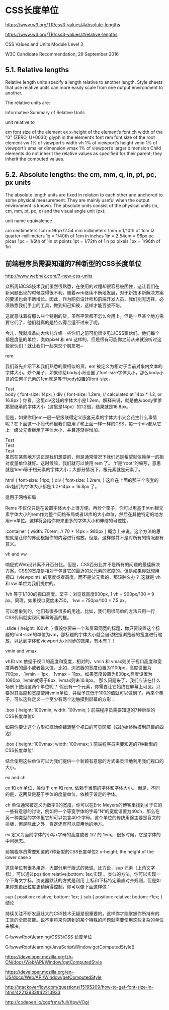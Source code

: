# CSS长度单位


https://www.w3.org/TR/css3-values/#absolute-lengths

https://www.w3.org/TR/css3-values/#relative-lengths



CSS Values and Units Module Level 3

W3C Candidate Recommendation, 29 September 2016






## 5.1. Relative lengths

Relative length units specify a length relative to another length. Style sheets that use relative units can more easily scale from one output environment to another.

The relative units are:

Informative Summary of Relative Units

unit    relative to

em  font size of the element
ex  x-height of the element’s font
ch  width of the "0" (ZERO, U+0030) glyph in the element’s font
rem font size of the root element
vw  1% of viewport’s width
vh  1% of viewport’s height
vmin    1% of viewport’s smaller dimension
vmax    1% of viewport’s larger dimension
Child elements do not inherit the relative values as specified for their parent; they inherit the computed values.





## 5.2. Absolute lengths: the cm, mm, q, in, pt, pc, px units

The absolute length units are fixed in relation to each other and anchored to some physical measurement. They are mainly useful when the output environment is known. The absolute units consist of the physical units (in, cm, mm, pt, pc, q) and the visual angle unit (px):

unit    name    equivalence

cm  centimeters         1cm = 96px/2.54
mm  millimeters         1mm = 1/10th of 1cm
Q   quarter-millimeters 1q = 1/40th of 1cm
in  inches              1in = 2.54cm = 96px
pc  picas               1pc = 1/6th of 1in
pt  points              1pt = 1/72th of 1in
px  pixels              1px = 1/96th of 1in




## 前端程序员需要知道的7种新型的CSS长度单位


http://www.webhek.com/7-new-css-units





众所周知CSS技术我们虽然很熟悉，在使用的过程却很容易被困住，这让我们在新问题出现的时候变得很不利。随着web继续不断地发展，对于新技术新解决方案的要求也会不断增长。因此，作为网页设计师和前端开发人员，我们别无选择，必须熟悉我们手上的工具，做到知己知彼，这样才能百战不殆。

这就意味着有那么些个特别的货，虽然平常都不怎么会用上，但是一旦某个地方需要它们了，他们就真的是特么得合适不过来了呢。

今儿，我就准备向大伙儿介绍一些你们之前可能很少见过CSS家伙们。他们每个都是度量的单位，类似pixel 和 em 这样的，但是很有可能你之前从来就没听过这些家伙们！就让我们一起来交个朋友吧~

rem

我们首先介绍下和我们熟悉的很相似的货。em 被定义为相对于当前对象内文本的字体大小。炒个栗子，如果你给body小哥设置了font-size字体大小，那么body小哥的任何子元素的1em就是等于body设置的font-size。

<body>
    <div class="test">Test</div>
</body>
body {
    font-size: 14px;
}
div {
    font-size: 1.2em; // calculated at 14px * 1.2, or 16.8px
}
你看，这里div这娃的字体大小是1.2em。解释来说，就是他从body爹爹那里继承的字体大小（这里是14px）的1.2倍，结果就是16.8px。

但是，如果你用em一层一层级联得定义嵌套元素的字体大小又会花生什么事情呢？在下面这一小段代码里我们应用了和上面一样一样的CSS，每一个div都从它上一级父元素继承了字体大小，并且逐渐得增加。

<body>
    <div>
        Test <!-- 14 * 1.2 = 16.8px -->
        <div>
            Test <!-- 16.8 * 1.2 = 20.16px -->
            <div>
                Test <!-- 20.16 * 1.2 = 24.192px -->
            </div>
        </div>
    </div>
</body>
虽然在某些地方这正是我们想要的，但是通常情况下我们还是希望就依赖单一的相对度量单位就好。这时候嘛，我们就可以使用 rem 了。 ‘r’是“root”的缩写，意思就是1rem等于根元素的字体大小；大部分情况下，根元素就是<html>元素了。

html {
    font-size: 14px;
}
div {
    font-size: 1.2rem;
}
这样在上面的那三个嵌套的div娃们的字体大小都是 1.2*14px = 16.8px 了。

适用于网格布局

Rems 不仅仅只是在设置字体大小上很方便。再炒个栗子，你可以用基于html根元素字体大小的rem作为整个网格布局或者UI库的大小单位，然后在其他特定的地方用em单位。这样将会给你带来更多的字体大小和伸缩的可控性，

.container {
    width: 70rem; // 70 * 14px = 980px
}
概念上来说，这个方法的思想就是让你的界面根据你的内容进行缩放。但是，这样做并不是对所有的情况都有意义。

vh and vw

响应式Web设计离不开百分比。但是，CSS百分比并不是所有的问题的最佳解决方案。CSS的宽度是相对于包含它的最近的父元素的宽度的。但是如果你就想用视口（viewpoint）的宽度或者高度，而不是父元素的，那该肿么办？ 这就是 vh 和 vw 单位为我们提供的。

1vh 等于1/100的视口高度。栗子：浏览器高度900px, 1 vh = 900px/100 = 9 px。同理，如果视口宽度未750， 1vw = 750px/100 = 7.5 px。

可以想象到的，他们有很多很多的用途。比如，我们用很简单的方法只用一行CSS代码就实现同屏幕等高的框。

.slide {
    height: 100vh;
}
假设你要来一个和屏幕同宽的标题，你只要设置这个标题的font-size的单位为vm，那标题的字体大小就会自动根据浏览器的宽度进行缩放，以达到字体和viewport大小同步的效果，有木有？！

vmin and vmax

vh和 vm 依据于视口的高度和宽度，相对的，vmin 和 vmax则关于视口高度和宽度两者的最小或者最大值。比如，浏览器的宽度设置为1100px，高度设置为700px， 1vmin = 1px， 1vmax = 11px。如果宽度设置为800px,高度设置为1080px, 1vmin就等于8px, 1vmax则未10.8px。
那么问题来了，我们应该在什么场景下使用这两个单位呢？
假设有一个元素，你需要让它始终在屏幕上可见。只要对其高度和宽度使用vmin单位，并赋予其低于100的值就可以做到了。再来个栗子，可以这样定义一个至少有两个边触摸到屏幕的方形：

.box {
    height: 100vmin;
    width: 100vmin;
}
前端程序员需要知道的7种新型的CSS长度单位0

如果你要让这个方形框框始终铺满整个视口的可见区域（四边始终触摸到屏幕的四边）

.box {
    height: 100vmax;
    width: 100vmax;
}
前端程序员需要知道的7种新型的CSS长度单位1

结合使用这些单位可以为我们提供一个新颖有意思的方式来灵活地利用我们视口的大小。

ex and ch

ex 和 ch 单位，类似于 em 和 rem, 依赖于当前的字体和字体大小。 但是，不同的是，这两货是基于字体的度量单位，依赖于设定的字体。

ch 单位通常被定义为数字0的宽度。你可以在Eric Meyers的博客里找到关于它的一些有意思的讨论，例如将一个等宽字体的字母”N”的宽度设置为40ch，那么在另一种类型的字体里它却可以包含40个字母。这个单位的传统用途主要是盲文的排版，但是除此之外，肯定还有可以应用他的地方。

ex 定义为当前字体的小写x字母的高度或者 1/2 的 1em。 很多时候，它是字体的中间标志。

前端程序员需要知道的7种新型的CSS长度单位2
x-height; the height of the lower case x

这些单位有很多用途，大部分用于版式的微调。比方说，sup 元素（上角文字标），可以通过position:relative;bottom: 1ex;实现 。类似的方法，你可以实现一个下角文字标。浏览器默认的方式是利用
上标和下标特定垂直对齐规则，但是如果你想更细粒度更精确得控制，你可以像下面这样做：

sup {
    position: relative;
    bottom: 1ex;
}
sub {
    position: relative;
    bottom: -1ex;
}
结论

持续关注不断发展壮大的CSS技术无疑是很重要的，这样你才能掌握你所持有的工具的全部技能。说不定将来你遇到的某个特殊的问题就需要使用这些复杂的单位来解决。






G:\wwwRoot\learning\CSS3\CSS 长度单位



G:\wwwRoot\learning\JavaScript\Window.getComputedStyle()




https://developer.mozilla.org/zh-CN/docs/Web/API/Window/getComputedStyle 

https://developer.mozilla.org/en-US/docs/Web/API/Window/getComputedStyle


http://stackoverflow.com/questions/15195209/how-to-get-font-size-in-html/42213933#42213933


http://codepen.io/xgqfrms/full/XpwVOg/








